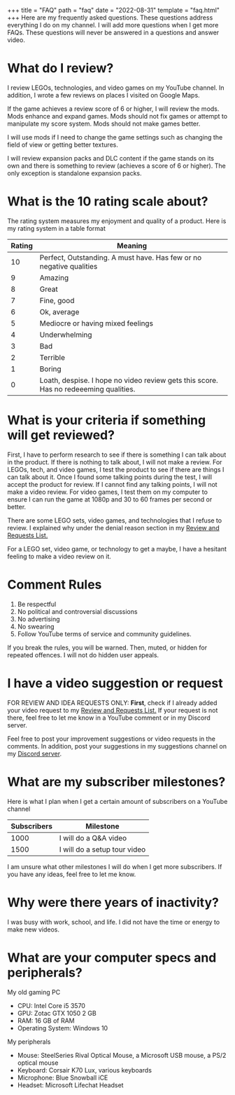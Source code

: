 +++
title = "FAQ"
path = "faq"
date = "2022-08-31"
template = "faq.html"
+++
Here are my frequently asked questions. These questions address everything I do on my channel. I will add more questions when I get more FAQs. These questions will never be answered in a questions and answer video.
# What do I review?
I review LEGOs, technologies, and video games on my YouTube channel. In addition, I wrote a few reviews on places I visited on Google Maps.

If the game achieves a review score of 6 or higher, I will review the mods. Mods enhance and expand games. Mods should not fix games or attempt to manipulate my score system. Mods should not make games better.

I will use mods if I need to change the game settings such as changing the field of view or getting better textures.

I will review expansion packs and DLC content if the game stands on its own and there is something to review (achieves a score of 6 or higher). The only exception is standalone expansion packs.

# What is the 10 rating scale about?
The rating system measures my enjoyment and quality of a product. Here is my rating system in a table format

| Rating | Meaning |
| --- | --- |
| 10 | Perfect, Outstanding. A must have. Has few or no negative qualities |
| 9 | Amazing |
| 8 | Great |
| 7 | Fine, good |
| 6 | Ok, average |
| 5 | Mediocre or having mixed feelings |
| 4 | Underwhelming |
| 3 | Bad |
| 2 | Terrible |
| 1 | Boring |
| 0 | Loath, despise. I hope no video review gets this score. Has no redeeeming qualities. |


# What is your criteria if something will get reviewed?
First, I have to perform research to see if there is something I can talk about in the product. If there is nothing to talk about, I will not make a review.
For LEGOs, tech, and video games, I test the product to see if there are things I can talk about it. Once I found some talking points during the test, I will accept the product for review. If I cannot find any talking points, I  will not make a video review. For video games, I test them on my computer to ensure I can run the game at 1080p and 30 to 60 frames per second or better.

There are some LEGO sets, video games, and technologies that I refuse to review. I explained why under the denial reason section in my [Review and Requests List.](https://docs.google.com/spreadsheets/d/e/2PACX-1vSWIyo2ktAkKEQqLVwAdy3DvQLO9YzbPntU65-13nfNvZa-d5ohtd5lHEiijEz_erW8qeKwlS7wuoYW/pubhtml)

For a LEGO set, video game, or technology to get a maybe, I have a hesitant feeling to make a video review on it.

# Comment Rules
1. Be respectful
2. No political and controversial discussions
3. No advertising
4. No swearing
5. Follow YouTube terms of service and community guidelines.

If you break the rules, you will be warned. Then, muted, or hidden for repeated offences. I will not do hidden user appeals.

# I have a video suggestion or request
FOR REVIEW AND IDEA REQUESTS ONLY: **First**, check if I already added your video request to my [Review and Requests List.](https://docs.google.com/spreadsheets/d/e/2PACX-1vSWIyo2ktAkKEQqLVwAdy3DvQLO9YzbPntU65-13nfNvZa-d5ohtd5lHEiijEz_erW8qeKwlS7wuoYW/pubhtml) If your request is not there, feel free to let me know in a YouTube comment or in my Discord server.

Feel free to post your improvement suggestions or video requests in the comments. In addition, post your suggestions in my suggestions channel on my [Discord server](https://discord.gg/K9BdChUCMN).

# What are my subscriber milestones?
Here is what I plan when I get a certain amount of subscribers on a YouTube channel

| Subscribers | Milestone |
| --- | --- |
| 1000 | I will do a Q&A video |
| 1500 | I will do a setup tour video |

I am unsure what other milestones I will do when I get more subscribers. If you have any ideas, feel free to let me know.

# Why were there years of inactivity?
I was busy with work, school, and life. I did not have the time or energy to make new videos.

# What are your computer specs and peripherals?
My old gaming PC
- CPU: Intel Core i5 3570
- GPU: Zotac GTX 1050 2 GB
- RAM: 16 GB of RAM
- Operating System: Windows 10

My peripherals
- Mouse: SteelSeries Rival Optical Mouse, a Microsoft USB mouse, a PS/2 optical mouse
- Keyboard: Corsair K70 Lux, various keyboards
- Microphone: Blue Snowball iCE
- Headset: Microsoft Lifechat Headset